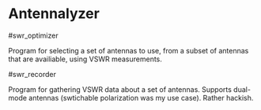 Antennalyzer
============

#swr_optimizer

Program for selecting a set of antennas to use, from a subset of
antennas that are availiable, using VSWR measurements.

#swr_recorder

Program for gathering VSWR data about a set of antennas.  Supports
dual-mode antennas (swtichable polarization was my use case).  Rather
hackish.
